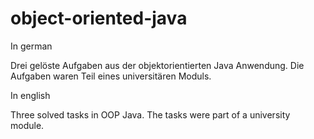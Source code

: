 # object-oriented-java
In german 

Drei gelöste Aufgaben aus der objektorientierten Java Anwendung. Die Aufgaben waren Teil eines universitären Moduls.

In english 

Three solved tasks in OOP Java. The tasks were part of a university module.
